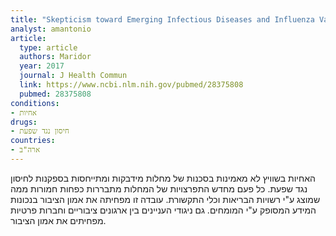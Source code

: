 ```yaml
---
title: "Skepticism toward Emerging Infectious Diseases and Influenza Vaccination Intentions in Nurses"
analyst: amantonio
article:
  type: article
  authors: Maridor
  year: 2017
  journal: J Health Commun
  link: https://www.ncbi.nlm.nih.gov/pubmed/28375808
  pubmed: 28375808
conditions:
- אחיות
drugs:
- חיסון נגד שפעת
countries:
- ארה"ב
---
```


האחיות בשוויץ לא מאמינות בסכנות של מחלות מידבקות ומתייחסות בספקנות לחיסון נגד שפעת.
כל פעם מחדש התפרצויות של המחלות מתבררות כפחות חמורות ממה שמוצג ע"י רשויות הבריאות וכלי התקשורת. עובדה זו מפחיתה את אמון הציבור בנכונות המידע המסופק ע"י המומחים. גם ניגודי העניינים בין ארגונים ציבוריים וחברות פרטיות מפחיתים את אמון הציבור.
